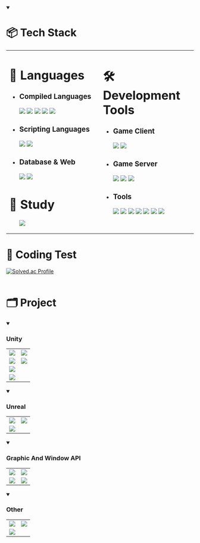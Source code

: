 <details open>
    <summary><h1>📦 Tech Stack</h1></summary>
    <table width="100%"  padding="0">
        <tr>
            <td width="50%" valign="top">
                <h1>📃 Languages</h1>
                <ul>
                    <li>
                        <h3>Compiled Languages</h3>
                        <img src="https://img.shields.io/badge/C-A8B9CC?style=flat&logo=C&logoColor=white"/> 
                        <img src="https://img.shields.io/badge/C++-00599C?style=flat&logo=cplusplus&logoColor=white"/> 
                        <img src="https://custom-icon-badges.demolab.com/badge/C%23-%23239120.svg?logo=cshrp&logoColor=white"/> 
                        <img src="https://img.shields.io/badge/Python-3776AB?style=flat&logo=python&logoColor=white"/> 
                        <img src="https://img.shields.io/badge/Java-000000?style=flat&logo=openjdk&logoColor=white"/> 
                    </li>
                    <li>
                        <h3>Scripting Languages</h3>
                        <img src="https://img.shields.io/badge/JavaScript-F7DF1E?style=flat&logo=javascript&logoColor=white"/> 
                        <img src="https://img.shields.io/badge/Lua-2C2D72?style=flat&logo=lua&logoColor=white"/>
                    </li>
                    <li>
                        <h3>Database & Web</h3>
                        <img src="https://img.shields.io/badge/MySQL-4479A1?style=flat&logo=mysql&logoColor=white"/> 
                        <img src="https://img.shields.io/badge/CSS-1572B6?style=flat&logo=css3&logoColor=white"/>  
                    </li>
                </ul>
                <h1>📝 Study</h1>
                <ul>
                    <img src="https://img.shields.io/badge/Node.js-6DA55F?logo=node.js&logoColor=white"/>
                </ul>
            </td>
            <td width="50%" valign="top">
                <h1>🛠️ Development Tools</h1>
                <ul>
                    <li>
                    <h3>Game Client</h3>
                        <img src="https://img.shields.io/badge/Unreal Engine-0E1128?style=flat&logo=unrealengine&logoColor=white"/>
                        <img src="https://img.shields.io/badge/Unity-%23000000.svg?logo=unity&logoColor=white"/> 
                    </li>
                    <li>
                    <h3>Game Server</h3>
                        <img src="https://img.shields.io/badge/Linux-FCC624?style=flat&logo=linux&logoColor=white"/>  
                        <img src="https://img.shields.io/badge/Ubuntu-E95420?style=flat&logo=ubuntu&logoColor=white"/> 
                        <img src="https://img.shields.io/badge/Oracle Cloud-F80000?style=flat&logo=oracle&logoColor=white"/>  
                    </li>
                    <li>
                        <h3>Tools</h3>
                        <img src="https://custom-icon-badges.demolab.com/badge/Visual%20Studio-5C2D91.svg?&logo=visual-studio&logoColor=white"/> 
                        <img src="https://custom-icon-badges.demolab.com/badge/Visual%20Studio%20Code-0078d7.svg?logo=vsc&logoColor=white"/> 
                        <img src="https://img.shields.io/badge/Oculus-%231A1A1A.svg?logo=oculus&logoColor=white"/> 
                        <img src="https://img.shields.io/badge/Github-181717?style=flat&logo=github&logoColor=white"/> 
                        <img src="https://img.shields.io/badge/Blender-E87D0D?style=flat&logo=blender&logoColor=white"/> 
                        <img src="https://img.shields.io/badge/Android-3DDC84?style=flat&logo=android&logoColor=white"/>
                        <img src="https://img.shields.io/badge/Eclipse-2C2255?style=flat&logo=eclipseide&logoColor=white"/>
                    </li>
                </ul>
            </td>
        </tr>
    </table>
</details>


# 💯 Coding Test
[![Solved.ac Profile](http://mazassumnida.wtf/api/v2/generate_badge?boj=redzoo)](https://solved.ac/redzoo/)
<br><br>

# 🗂️ Project
<details open>
    <summary><h3>Unity</h3></summary>
    <table width="100%">
        <tr>
            <td>
                <a href="https://github.com/Red-Opera/Legacy_of_Auras">
                    <img src="https://github.com/Red-Opera/Legacy_of_Auras/assets/121187608/d4765f51-e7ef-4ae5-95e3-a6c9b7c45786"/>
                </a>
            </td>
            <td>
                <a href="https://github.com/Red-Opera/K-Project">
                    <img src="https://github.com/user-attachments/assets/d9d3f9bd-58f3-442c-8cf1-6363dff7e6a2"/>
                </a>
            </td>
        </tr>
        <tr>
            <td>
                <div align="center">
                <a href="https://github.com/Red-Opera/Legacy_of_Auras">
                    <img align="center" src="https://github-readme-stats.vercel.app/api/pin/?username=Red-Opera&repo=Legacy_of_Auras&theme=react&border_color=61dafb&border_radius=10"/>
                </a>
                </div>
            </td>
            <td>
                <div align="center">
                <a href="https://github.com/Red-Opera/K-Project">
                    <img align="center" src="https://github-readme-stats.vercel.app/api/pin/?username=Red-Opera&repo=K-Project&theme=react&border_color=61dafb&border_radius=10"/>
                </a>
                </div>
            </td>
        </tr>
        <tr>
            <td>
                <a href="https://github.com/Red-Opera/VRDefense">
                    <img src="https://github.com/user-attachments/assets/83ea3733-0664-44c1-8686-bbc17cc59b78"/>
                </a>
            </td>
        </tr>
        <tr>
            <td>
                <div align="center">
                <a href="https://github.com/Red-Opera/VRDefense">
                    <img align="center" src="https://github-readme-stats.vercel.app/api/pin/?username=Red-Opera&repo=VRDefense&theme=react&border_color=61dafb&border_radius=10"/>
                </a>
                </div>
            </td>
        </tr>
    </table>
</details>

<details open>
    <summary><h3>Unreal</h3></summary>
    <table>
        <tr>
            <td>
                <a href="https://github.com/Red-Opera/EraOfDreams_1950sSimulation">
                    <img src="https://github.com/user-attachments/assets/088e1bf3-3d49-4ec5-a19d-6f04e11be56a"/>
                </a>
            </td>
            <td>
                <img src="https://github.com/user-attachments/assets/e5f178d8-83db-4b8c-aaaa-8947cf6030eb"/>
            </td>
        </tr>
        <tr>
            <td>
                <div align="center">
                <a href="https://github.com/Red-Opera/EraOfDreams_1950sSimulation">
                    <img align="center" src="https://github-readme-stats.vercel.app/api/pin/?username=Red-Opera&repo=EraOfDreams_1950sSimulation&theme=react&border_color=61dafb&border_radius=10"/>
                </a>
                </div>
            </td>
        </tr>
    </table>
</details>

<details open>
    <summary><h3>Graphic And Window API</h3></summary>
    <table>
        <tr>
            <td>
                <a href="https://github.com/Red-Opera/D2DGame">
                    <img src="https://github.com/user-attachments/assets/eed22dac-aaa5-4f3b-90d3-b122df519288"/>
                </a>
            </td>
            <td>
                <a href="https://github.com/Red-Opera/Sokoban">
                    <img src="https://github.com/user-attachments/assets/6c6f4308-f132-4858-ad44-db97b4d3e047"/>
                </a>
            </td>
        </tr>
        <tr>
            <td>
                <div align="center">
                <a href="https://github.com/Red-Opera/D2DGame">
                    <img align="center" src="https://github-readme-stats.vercel.app/api/pin/?username=Red-Opera&repo=D2DGame&theme=react&border_color=61dafb&border_radius=10"/>
                </a>
                </div>
            </td>
            <td>
                <div align="center">
                <a href="https://github.com/Red-Opera/Sokoban">
                    <img align="center" src="https://github-readme-stats.vercel.app/api/pin/?username=Red-Opera&repo=Sokoban&theme=react&border_color=61dafb&border_radius=10"/>
                </a>
                </div>
            </td>
        </tr>
    </table>
</details>

<details open>
    <summary><h3>Other</h3></summary>
    <table>
        <tr>
            <td>
                <a href="https://github.com/Red-Opera/ChatApp">
                    <img src="https://github.com/user-attachments/assets/62aca0fe-f370-4f4e-a352-8f77e54c2672"/>
                </a>
            </td>
            <td>
                <img src="https://github.com/user-attachments/assets/e5f178d8-83db-4b8c-aaaa-8947cf6030eb"/>
            </td>
        </tr>
        <tr>
            <td>
                <div align="center">
                    <a href="https://github.com/Red-Opera/ChatApp">
                        <img align="center" src="https://github-readme-stats.vercel.app/api/pin/?username=Red-Opera&repo=&theme=react&border_color=61dafb&border_radius=10"/>
                    </a>
                </div>
            </td>
        </tr>
    </table>
</details>



